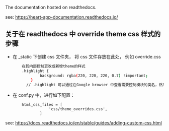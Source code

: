 The documentation hosted on readthedocs.

see:
https://heart-app-documentation.readthedocs.io/

## 关于在 readthedocs 中 override theme css 样式的步骤

- 在 \_static 下创建 css 文件夹， 将 css 文件存放在此处， 例如 override.css
  ```bash
      在其内部控制更改或新增theme的样式
      .highlight {
              background: rgba(220, 220, 220, 0.7) !important;
          }
        // .highlight 可以通过在Google browser 中查看需要控制模块的类名，然后对其进行控制
  ```
- 在 conf.py 中，进行如下配置：
  ```
      html_css_files = [
                  'css/theme_overrides.css',
              ]
  ```

see: https://docs.readthedocs.io/en/stable/guides/adding-custom-css.html
